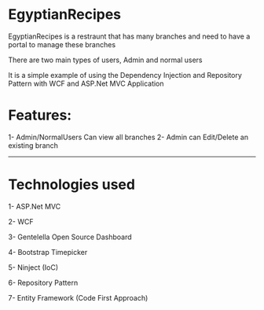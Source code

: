 EgyptianRecipes
==================

EgyptianRecipes is a restraunt that has many branches and need to have a portal to manage these branches 

There are two main types of users, Admin and normal users

It is a simple example of using the Dependency Injection and Repository Pattern with WCF and ASP.Net MVC Application

Features:
===============
1- Admin/NormalUsers Can view all branches
2- Admin can Edit/Delete an existing branch

-----------------------------------------------------------------------------------------
Technologies used
==================
1- ASP.Net MVC

2- WCF

3- Gentelella Open Source Dashboard

4- Bootstrap Timepicker

5- Ninject (IoC)

6- Repository Pattern

7- Entity Framework (Code First Approach)
